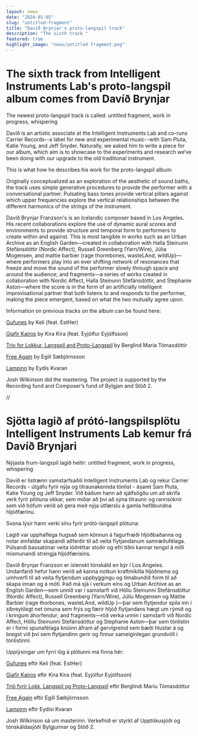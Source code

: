 ```yaml
---
layout: news
date: "2024-01-05"
slug: "untitled-fragment"
title: "Davíð Brynjar's proto-langspil track"
description: "The sixth track "
featured: true
highlight_image: "news/untitled fragment.png"
---
```


<script>
    import CaptionedImage from "../../components/Images/CaptionedImage.svelte"
</script>

<CaptionedImage
    src="news/untitled fragment.png"
    alt="AI generated photo of a baby in a yoga pose on still water with mountains in the background"
    caption="untitled fragment, work in progress, whispering"
/>
# The sixth track from Intelligent Instruments Lab's proto-langspil album comes from Davíð Brynjar

The newest proto-langspil track is called: untitled fragment, work in progress, whispering

Davíð is an artistic associate at the Intelligent Instruments Lab and co-runs Carrier Records--a label for new and experimental music--with Sam Pluta, Katie Young, and Jeff Snyder. Naturally, we asked him to write a piece for our album, which aim is to showcase to the experiments and research we‘ve been doing with our upgrade to the old traditional instrument.

This is what how he describes his work for the proto-langspil album:

Originally conceptualized as an exploration of the aesthetic of sound baths, the track uses simple generative procedures to provide the performer with a conversational partner. Pulsating bass tones provide vertical pillars against which upper frequencies explore the vertical relationships between the different harmonics of the strings of the instrument.

Davíð Brynjar Franzson's is an Icelandic composer based in Los Angeles. His recent collaborations explore the use of dynamic aural scores and environments to provide structure and temporal form to performers to create within and against. This is most tangible in works such as an Urban Archive as an English Garden––created in collaboration with Halla Steinunn Stefánsdóttir (Nordic Affect), Russell Greenberg (Yarn/Wire), Júlia Mogensen, and mattie barbier (rage thormbones, wasteLAnd, wildUp)––where performers play into an ever shifting network of resonances that freeze and move the sound of the performer slowly through space and around the audience; and fragments––a series of works created in collaboration with Nordic Affect, Halla Steinunn Stefánsdóttir, and Stephanie Aston––where the score is in the form of an artificially intelligent improvisational partner that both listens to and responds to the performer, making the piece emergent, based on what the two mutually agree upon.

Information on previous tracks on the album can be found here:

[Gufunes](https://iil.is/news/langspil_album) by Keli (feat. EstHer) 

[Gjafir Kairos](https://iil.is/news/langspil_kira_ey) by Kira Kira (feat. Eyjólfur Eyjólfsson) 

[Trio for Lokkur, Langspil and Proto-Langspil](https://iil.is/news/trio_for_lokkur) by Berglind María Tómasdóttir 

[Free Again](https://iil.is/news/free_again) by Egill Sæbjörnsson 

[Lampinn](https://iil.is/news/lampinn) by Eydís Kvaran

Josh Wilkinson did the mastering. The project is supported by the Recording fund and Composer’s fund of Bylgjan and Stöð 2. 

<CaptionedImage
    src="news/davidbrynjar.jpg"
    alt="black and white photo of a man and a dog in a living room"
    caption="Davíð Brynjar Franzson"
/>

//

# Sjötta lagið af prótó-langspilsplötu Intelligent Instruments Lab kemur frá Davíð Brynjari

Nýjasta frum-langspil lagið heitir: untitled fragment, work in progress, whispering

Davíð er listrænn samstarfsaðili Intelligent Instruments Lab og rekur Carrier Records - útgáfu fyrir nýja og tilraunakennda tónlist - ásamt Sam Pluta, Katie Young og Jeff Snyder. Við báðum hann að sjálfsögðu um að skrifa verk fyrir plötuna okkar, sem miðar að því að sýna tilraunir og rannsóknir sem við höfum verið að gera með nýja útfærslu á gamla hefðbundna hljóðfærinu.

Svona lýsir hann verki sínu fyrir prótó-langspil plötuna:

Lagið var upphaflega hugsað sem könnun á fagurfræði hljóðbaðanna og notar einfaldar skapandi aðferðir til að veita flytjandanum samræðufélaga. Púlsandi bassatónar veita lóðréttar stoðir og efri tíðni kannar tengsl á milli mismunandi strengja hljóðfærisins.

Davíð Brynjar Franzson er íslenskt tónskáld en býr í Los Angeles. Undanfarið hefur hann verið að kanna notkun kraftmikilla hljóðnema og umhverfi til að veita flytjendum uppbyggingu og tímabundið form til að skapa innan og á móti. Það má sjá í verkum eins og Urban Archive as an English Garden––sem unnið var í samstarfi við Höllu Steinunni Stefánsdóttur (Nordic Affect), Russell Greenberg (Yarn/Wire), Júlíu Mogensen og Mattie Barbier (rage thorbones, wasteLAnd, wildUp )––þar sem flytjendur spila inn í síbreytilegt net ómuna sem frýs og færir hljóð flytjandans hægt um rýmið og í kringum áhorfendur; and fragments––röð verka unnin í samstarfi við Nordic Affect, Höllu Steinunni Stefánsdóttur og Stephanie Aston––þar sem tónlistin er í formi spunafélaga knúinn áfram af gervigreind sem bæði hlustar á og bregst við því sem flytjandinn gerir og finnur sameiginlegan grundvöll í tónlistinni. 

Upplýsingar um fyrri lög á plötunni má finna hér:

[Gufunes](https://iil.is/news/langspil_album) eftir Keli (feat. EstHer)

[Gjafir Kairos](https://iil.is/news/langspil_kira_ey) eftir Kira Kira (feat. Eyjólfur Eyjólfsson)

[Tríó fyrir Lokk, Langspil og Proto-Langspil](https://iil.is/news/trio_for_lokkur) eftir Berglindi Maríu Tómasdóttur

[Free Again](https://iil.is/news/free_again) eftir Egill Sæbjörnsson

[Lampinn](https://iil.is/news/lampinn) eftir Eydísi Kvaran

Josh Wilkinson sá um masterinn. Verkefnið er styrkt af Upptökusjóði og tónskáldasjóði Bylgjunnar og Stöð 2.
